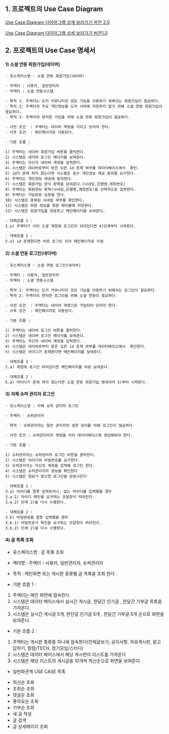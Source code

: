 
## 1. 프로젝트의 Use Case Diagram

[Use Case Diagram 다이어그램 상세 보러가기 버전 2.0](https://app.diagrams.net/?lightbox=1&highlight=0000ff&edit=_blank&layers=1&nav=1&title=Untitled%20Diagram.drawio#R7V1bk5s2FP41PMaDJATo0ZdNO9N0mpm00%2Fapw9rEpsHGxTjr7a%2BvBBIGcWxjh2u6nUwXBAj2fN%2B56rIGmW9PP8TefvNztPJDA5urk0EWBsbYtSz%2BQ7S8Zi2IYtmyjoOVbDs3fAr%2B9WWjKVuPwco%2FlG5MoihMgn25cRntdv4yKbV5cRy9lG%2F7HIXlt%2B69tV9p%2BLT0QtU6oef234NVspHtyGbnCz%2F6wXojX%2B5iO7vw7C2%2FrOPouJNv3EU7P7uy9VQ38rc8bLxV9FJoIk8GmcdRlGRH29PcD4VklczUc8mr%2BlCDzDbJNuQniB%2Bml99feBjVeZj%2FXrG%2FS4qvu9Tfr19OH3x7vrcWs79efjW3e7Ly3smXfPXCo3oJtkPe3%2BxzxLstvt7%2B5xipC%2B8OKQWm%2FAb%2BCafzRX60Fj8Xv%2Fz005%2F8qvE0N2YzY2oZT%2Fz%2FT%2FLA5f9c42khDmameiP%2F9OylWReVX5%2BLfy8Oj9vwfext%2BeHsZRMk%2Fqe9txTtL5zcZRG9SCYgiqi4ovCnZt7%2FVz9O%2FJPGrbNIUQ4zVx4%2F2vpJ%2FMpvkQ9QVyKs9EYh%2FlKgoHh32rgp0A8hR97qSeqv897PGPIDCeMdkLpVSDkILjamc3HApsaUpQdPBqsStCDk6TKJYi4oIaKA69oH79kPP0aHIAmiHb%2FlOUqSaMtvCMWFWa5H8ygUz%2FHeyOf0v0If0zBYi2eTSIMqOiZhsPPnuYEwJdWksUFOM5BhHTJWhYyaAGCkLbwoqYDgr7h1k6dRnGyidbTzwqdz6ywVtL%2BScjrf8yESgk0l%2BrefJK9Set4xiSDrIV50XZD8u6JjvPSv2RATlnjsh14SfC2%2FABKffPRjFKQmRyJFTFpCitgaAokXr%2F1EPqWBkH%2FG47go36YpElsYs7kwYtxwMW7EpsbMMjiphH2zlY5lqpWZtee4jkX7Xyib49ZUNtqastljVzbcibIxt2Nlw7DXmqpAIdO6N2W7w7PlWnRT21hL2oYIjKptuCl0LjUY79n2tkJmu%2BfDPhVFhi8S1wTijjFzleV1xQdxPvAoJuuCzQT64jYzJUbKB95vFnoyR7SLiPO9wZhs5EEnm0t2iXh0ob5DI8yN4NI77DM8PwcnYRwqmKbnsjvUBMB5uiURtlxaDTddCGFdm5tD2Kog%2FNuB50%2Fm3Et%2FLAJvzWP1imy5FISSHpI4%2BuIrtUpTLy63IAy1poLYC1LmSaou5ao%2BboPVKrXinmxYcnH7cUMJACsjQsD4H0DEagsQpxcHx8UVv%2F4hnp9Qdfqn7C49WZxKZ6%2F52Woq0v8z0rzlfSB%2B5cU5R2vGcUrBZI7sptH6Bg%2F7bQplAyazjr3TQQ%2FDYH%2BokSO34IlsU%2FNEDqAWFqAVreXEjtOzVuDBqoUzDrVw4EjiUlXjeggxIF1Brha25WluUVkY5NRb8yEILiExmtqgNPSWwbirwisu%2FmHbIAsIhru1QYiBUp1yMS7SAyc16KOSKu3dsquKa7mCXU4ohCixyByFlE3BY1G%2BIaIFm0BSOWSJ20AJpWOJA2MGQoY4ZW0m4fn4BMvMvgWLlIXoNkpZeYdN%2BjxKEzIvTrTYI20rRB%2BF6OQ5jJZfSuFJw%2BUujGuGJ%2BQC2t2EJ%2BozdZ3ICh0LYXLGqBMI9W9toBJSam1kCSkr5izEKTCcNSRpEsjCQAU51powgeTyzuFe5ELDvXn5NW8QPpcjQmRA4xZHeZ%2F1x26N%2FD6EIm0oQDf1SNKqwohNKEDHreEIZEPN4AioVhW%2FdrBqulxaAQ6qznUNHJRZVao7o%2FMTLjTvoVs3ASdXnMLTTJhEHIxOsKx3%2F0ugaL8yMAcKdozVGFKJgBCAQMflGLM6Fazj6iVxSuXLiWm5N0uY%2FOyjHwdcBmK0JW1sJLso5StGc6kGqV0JdWAOdZNqEKgSWigaiZzDVDmHe740qJiK6qFx73YOmUClrUMlQ0UFQzeUa9h6xMahR7UihpHpEQVmM3atR7hvZ2WTsrNi1nfnqxSkA9cx9Zn6kAcWaiZHlCw5fMesYavWAAaQTEBE7avWsBVBrTYZuCJcyKK4s8kUwZbDUyNQBNp7so9MwA0Pd5LTsBUIj0OBMKxA%2BQxOlFYcZqLiMAWG0YakQOA4QKcKZF0eVMlmyBLDHZgQLW2mJe7dCtlAcFMRWWUiF2hPyvEqvWFP6mv%2FbaW2YanfmDGu2r510YGOqb7CJ7NelUUHNztCHS8VsqFxtZFRAV%2BY39cNFSx9rEZX27pUsLU58litvuyKCtDQ3MiokM3%2FG4xV0Bcv1KVCZXK%2B3TEVgMG%2B0VGBDcoq6DMjHrUKFqtHBY6N91q4bS9uOFz5YEd7T3lNPj%2FIemyWZ0Alc2w8K%2Byn0IfJcRsyOTrP7Jre526eEY1nTgc8c76DgBcPyrW5jkaP2jy7NAGjI9fmQPuGjI0KFzLOnqjgNkWFjqMcB6jMjI4KvUY5OhXymejfSgWmb6PQNhXowKkwlDgW4aYgRl3nt%2B59GC9D73AIlmWY62vu7fJ1r1ULlK%2FjVimmrnF1cT0zQvVU06PfGzmiS7Fuq6Gje1%2BBDGSNfwqS3Dbw44Jp4GdnyyBO7vcRNQdKemMaNfGEUuJYNhGFDVXBz8tl1oTYDiWUE4ciQh5loZa%2FEH3Xq8ZYqNdmSBcsvK8gM0QWkgujcF2xUOeH9WDU2gLTGvd095VV6rOlM4vVa00FVWthD3NF942D44qyZuPlSq%2FxMaKE21ATU0wJspka7D8XtybcqWEb29S1HK3374lF91VVhsci0msejSz3Coso%2Fb%2BwCDfHonfmxEzX1hRCHeZcpZM40efSNkgx3G8AZFpcIualMJyYjYThjuVMrMc2P703EGe4%2BqouxqwYMAPpXpI2yape58Eg075muBpxf45eqdAnWPRvt6pbCbZGibc0vp00Xg3Qt2s7OixBDpQoFmYTxponiuXSia111hZXLCt%2FV7t0aaD2OAK6XItLLLdsV%2FCjdMEahPp8nOaK1JWwRM2ivvxxWmFbe6Alct033W%2BIJcW%2BU39UYi6xNYY15BExTI7GmYs1K6cqpu2y8DsobPdbOtAL21SfRVGfaQQmwHACbZ5uAHSReybKPX6KZ8FuGR7Fn3dSrevSPfA2QHKD79I6wnp7fVf26b64oze0DKW8yqv1PYZYjbU9GOBtazsMIRMatngD9xFwXU2VCbDbabfgQruDv4H7GLh6LGtX%2F5hCx%2BCCu7q9gduAWabg1m%2BdgguFaG%2FgPgSuNrBs9%2B5zr21C%2FQbuXeAifSknArfbbARdfnr%2B451ZdH3%2B%2B6jk6T8%3D)

[Use Case Diagram 다이어그램 상세 보러가기 버전1.0](https://www.draw.io/?lightbox=1&highlight=0000ff&edit=_blank&layers=1&nav=1&title=Untitled%20Diagram.drawio#R7V1Zc%2BM2Ev41fBwXcRHAow5PtipJZXZnp3azb7JF20pk0ZHosZ1fvwBJSCQIibRFoimNXKkMBYGH0Pj67mZAJo%2BvP61nTw%2B%2FJvN4GeBw%2FhqQaYDVHxHqHz3ylo8gFKJ85H69mBdju4Gvi7%2FjYjAsRp8X83hTmZgmyTJdPFUHb5PVKr5NK2Oz9Tp5qU67S5bVuz7N7uPawNfb2dKMXrHd%2BH8W8%2FTB%2FJBI7r74R7y4fyhuLnCUf3Ezu%2F3zfp08r4o7rpJVnH%2FzODOXKX7l5mE2T15KQ%2BQ6IJN1kqT50ePrJF7qlTVrZs5L38yDBmT8kD4u1QekDrOvP%2B85GbU5Wf2udbxKy7fbe72I43kUUUruJIpv2CdM8kt8ny2fizt826jfHk5m2T%2FTxex%2BPXusPUYav6objjfpOvkzniTLZK3Gs2Uj47vFcmkNlR75LlmlxebB1HwuLqy%2F%2Fx6v04Wi6mi5uF%2BpscfFfK6%2FHM%2BKgVv1W%2BO188cXy6UvEb%2BWhorF%2BClOHuN0%2FaammG3PCvIUm95Q66W0fZjZ4A%2BlrUOLsVmxae%2B3l96tvjooCOAmxr%2Fot%2FHm7ttff7xsfsPh%2F27%2B%2BWX%2B%2BAnVCRLgaJkWK1WhQvTXc2K%2B%2BLTJ1nSkJqg1ed19qY7u9b%2FT337%2B%2BXf1bXA9CcbjYESDa%2FX%2F6%2BJAqP9EcD3VB%2BPQ3FH9gvym%2BSVqu0CB4UkfPj8uP6tdoqn08rBI469Ps1s9%2FqJYTZX6ZmHVqjL9jVlSRQdz%2FRr1HDRuTVDhJCirExQx3BtJaZ2kiggiCsQkO2CBnGSUUQRB%2Bvh6FIx5MBb6WznVB%2BoBFHHkqDhFjgMZZtPCQGQkldf6Ojl5JdfjmqqfAymLQUVYmd9ulNF8au5r0bSBgLPNU8687xav8byKZ8RreD6eokiEFkalg6bCgdHtYOcUpbi2bPFcCaPiY7JOH5L7ZDVbXu9Gx5l80Us21Xt9N%2BeXJHkqFvePOE3fisWcPadJdenj1Xyk5eSOraqRzwv96NklbUrkz6gf7PDSq9%2BRPK9v40NbuEBMOlvfx%2BmBiSR0E3MdL2fp4nv1SVx0yU5VP3P2VprwlCxW6aZ05S96YLdHKKvsEMSZReL8gjuCb5%2FsCFQzN6pxMMohqmAmC2TKuhJQYp2j21TLyq3k%2B2V2Ey%2B%2FJJtFuki0wLtJ0jR5VBOW%2BovxVlcxMjbA5C77c0jPNLHwmzyny8VKiWyjhO3fOccx4ipoCZM10DIHZmVfkGUMArLlhWVbfckop7hjkEZdYK8JXFTIK1n6E9Xr5RyiuIRFsy5QFzlRp4XkREs8JffUE2nBSDPBqCRqZACZ4zDXbG7WbZSaHwGZyjyqy1Ov0EQRhcBmHYt9ClDhA5sI2ypP33AUbiE4MtZEjssLHNvDkTrUW69wpHWngxflVj37f9WHT%2BFVGG5HftdXvKJImoHpa3GP%2FNNb%2BdOXeL1Qa6CdA8UgmMKMaUuFOTcOfSvMiFucw2ynz21PIJEHHRu7LOcDRrK9bZfLxdOmhVeiB1gjZput1GG2SpfZ2ptvCbtMlrE2WRR7Vqs4UsoTy7QookeGtJy2Xwdt3c7l5aSO5eS9raZbFR2pbTnNDngg6nbfoBYxdKh%2BnheROxdRbUMxKdSFcd1HNaRFlCH4GrqUsJFmiHr%2F5VpX7ozIWee08AiqY%2B0mNG7FIS8yZdCLTDmMVvQ%2BDcYZj%2BlSrZEt1Rp8rFpzHLEcukD%2FxJrPNg%2FZ%2BW7r8scjg3nMZvVNsXtaxDUEGTQncoYI%2FXIih1Lh15PJW3CmrT0XXrGKMddgyHWIEhK2REk3NljdZooia%2B8Qa0%2F07J0xt6vgr00UccD4Qy4zyi%2F%2B6lbUv3U2hL1qRYpEOXZqZzDszXVYx5vF37Ob7FIaFYU9r67LxgGb6msphG6Kpe7LMUWqJj8LaW3pXZ4pe5d3F8NBtZUPcDR71LuwyFcof1qsbpfPOiXJjN5X5rjdjXWqtc1xaU9dF4qqDLrvoDrFzVLNBareciQ4iFArCamQWz5HjuhHfI6HowqsWwnHcFs9sJPww3u9jNvMKZOMEx12Mtrzo4b5ODo4vx%2BfpFnzvdb2RKuwAmUHNFNwp4G4zsKSuaOSlrxDvRniu512FKOwk28EuCFukjnBOAVmUZVTSDJ8RsF9MYrjBLzbG6jxJDKsVHGmQ4hbnDmiVoC4YcRiTaiuO%2FnFjXTY1V5xUxKoBW4i3gCc5hC9E1pdAke0BA7HEBKWW%2ByZV6NyzfMZPTg%2FosfOxx4ksjsJQUezJjvnNx5XYl2yPKj%2By7zjio%2BMqLGDqeE4uDCONRtyCJ8BSWdOwKUziOfVryxt7XyFlaUu52smP%2FPc8HFktrUw6eeD1kRticootESNgEJCW4kqQlyVqEI2SVR4VdTYbAOHj3lMW6hgLS0qIYtRIOkJ44hycBxFZy8zIlMQOfBN73CwarVI7XKyM75OeK%2BD52pEIGUIfvf6sJ2SxDJRvCQymjWxpUkVOqcLLAJveAywhqBrYJHTECKOCmZdc8xM%2FelYm%2Banu9cxeNIkh3XlWYGybXrHh5x4%2BuxK4lSHgOFtta7c7wwFGA6i%2FzZkq%2FXIx1qT5ejstQ8pCMKWbcxDVJG7NO9SNbEOF6rVmGTBxInJ38mqq7Y1%2F4KVsuvGWmV3lPdDclJu50NxcE4KEkz0WnnIh62OUyu%2FiyNZpmrj%2FIgczhEgh%2Bf3hGaXul%2BOXQ46qlCLXQpoDxF31IEdSPyKX9N4NT%2BHvK91ks6K4la9ut0ngnEr5YY6aO03EcyRAnDJ8fsIaaXdggM6x0%2FAxks6NVs6FtKmUHCoaQZ2ORZqSDM4LNT7EbpmDRvSAIYufe2YPnG1MPMqfcUAY%2Fo8qERCZWRFQiOBGvDdd%2BaQaGvlAkGa24K%2FAdLWfE7wwfnR4fk9sYA98Ssr6efUWAB89aujgdkgWECXeG1rJwPh1U5%2FYQ14teabzL9%2B8eeye88ov445VGjPQMTnD8S2YS4YINp7IpKHgVjL0aQ06B%2BI7hicOyX2XNAZgQfmJEjrLL%2FojAaNTjvBPcLvS4iPpA8xuadzUJuE9VMDJXN1a%2FYKSoQGmHPVMSpl2%2F7MDASV0vYf0cOotOcL4aOhMxmokdNXekTrTQMTh0eRbQZTD7tAunrkWeW9oijmzfvlfZj7VoMOASZh9vcO3nFch8LQCsdT8JZ6CIGkwpQdicRyJGLyodajfrl%2FW53saO5%2F5KtNQNTjHXXLlG1yD78jPQqKmkBs2e66wBqCQbUTqA9XlHTp2BYfx8FoulO8z4ePg0eMEAIJ9fqFaduWCkAqtxV%2FYQ3xHXu%2B4B5AigiIOxOQt7fuwwHE24W1a6q7oPkE01hq7wnEZlbvPYH4SOCTrkYkVemxrxL0bMQIA486IgSSeVDuWSK32n9uDoR82%2FxnuOZA254lQJLJYhlRQyTTni8aMn4lwofm9yXJQGpyACVZ203WjSRzyAW7ttfOW9zTXPXdMtG%2BUVPGee0EIyP7lVhNTeDzwrtcYkW7mMI5SawIPDyPEHR3unc1W%2FbLMdr2zYERSyi0A%2FUNocPaCcJHoRgiIIXOpR1GcSWTGl3pPsEf0IkAZVfrDk6g7fPNYx6qIqp2czofTg4fNcaO5TwzFxYyDGygLFnYPinkhcGCpAuUW1FLq1Gm4E3RioEx2PYbC8jPRSybkjf5uewTSFGw3e9WNMvYoNTnooDog7ORABw8mQ8R6GA0CSudppWmtWv4dyqMYNi9HhC1dfgm494%2Bgfgw7hH7wbxLxb7p3GskLdfM9uV9vt6XbPBgN0fCwUiUurI6m3xkqdoj47g55gWd0Mwe2S%2BGAG8fhrZbcwDFyU3anmco4pYsHDq7CCTnAJJHtiUMrBtj%2B5yHtNhRxtim%2Br0po7x70XWW7n6qHM5WZ%2BHfEoswBlZnORVVu1aSHt6c0jnK2pajAbO%2F0FXyVevdm%2BsRo6hoK7bDXTah216Mg8MgeLsxhKFfwhJh26Ts4zVnnWOQngYGCXi%2BCrffTUU%2F9EYASK2mLa2htRpHT7J9%2FFaNjFHp9evnwlHVIsCz1AE2fu4cE97K%2B47kf7DZD%2B8yoiFZnLfCuyNZnKsWzsnizrcobuerAmRx0BFJiqzmeVKegtZ4ImVxFFprZFy%2Bh3MOTmP0VjB3JDt1laTtY6dnWpuGEHxxGoaO62IRHY03zxDzVux2JCuFTr%2BNGAmqkvL0cne81agdyU5dNVp72OnZF2spHRGerwK%2FD%2FM9PNUzpIZdkbVz45jdZIou9%2Be%2B185gh88Q%2BPAJfSXOgGTxlgSC4NWKjCskT04gtN29iIDsXmZeW7ndWtTH1gpdFVf71PlzL71CrrcL%2BJY%2FwHZ0FeeDer8ACr0VXx1HQwbcIuhKMiv5Hp2eAt%2BW1kD8OrJy6ZGXhkDbZWnm1%2BdbV4XIAAqroG30kOIqxPnO%2FzlcFww6kTyk%2FPY%2FUBpma8L01QmB2y96QhZ2u%2BqEYN8I0Ybe53sfrV9Oj1qnwp1v%2FRSi8AVUzBHw%2BNFe27f9unhm1AmxLe%2BLcKTheH21G%2BKuVAFTvKL1qDBLD8jKVkQ1B1VeB67Xy3ykh3lHYMLM1prgnavc3TNejHTmhU7gzVf6RBeYwqul3GEenP%2BLJ1kf7AnbNZImIahEXeyVPbneDXghbifEpY6ses%2FEddRUXoj7MeJa%2Bjoz3YbgiIsvxO2KuLWOeeBs%2BX0GwoW47YkbOQoOPRP3h3yTdz%2FEtew9V3ssz8R1BD8vxO0EudxhzHsm7sUU6oy4dvNiRzWBX%2BLKiynUF1uW8MS9mEJ9EReFDiegZ%2BpebKHeqIsd4RLP1HVErS7U7Ya6CFxhlo5y8Qt1O6KuI%2FfQM3Uv5lBn1LXMIUQ4tJvK1Yj7Qt1usAsePsCuJrsX6naE3f44s%2Fq4TpK0nDqkfvPDr8k81jP%2BDw%3D%3D)

## 2. 프로젝트의 Use Case 명세서

#### 1) 소셜 연동 회원가입(네이버)

 	- 유스케이스명 : 소셜 연동 회원가입(네이버)

 	- 주액터 : 사용자, 일반관리자 
 	- 부액터 : 소셜 연동시스템

 	- 목적 1: 주액터는 도키 커뮤니티의 모든 기능을 이용하기 위해서는 회원가입이 필요하다.
 	- 목적 2: 주액터의 주요 개인정보를 도키 서버에 저장하지 않기 위해 소셜 연동 회원가입이 필요하다.
 	- 목적 3: 주액터의 편리한 가입을 위해 소셜 연동 회원가입이 필요하다.

 	- 사전 조건  : 주액터는 네이버 계정을 가지고 있어야 한다.
 	- 사후 조건  : 메인페이지로 이동된다.
	
 	- 기본 흐름 : 
	
 	1) 주액터는 네이버 회원가입 버튼을 클릭한다.
 	2) 시스템은 네이버 로그인 페이지를 보여준다.
 	3) 주액터는 자신의 네이버 계정을 입력한다.
 	4) 시스템은 네이버로부터 받은 오픈 id 존재 여부를 데이터베이스에서  확인.
 	5) id가 존재 하지 않는다면 시스템은 필수 개인정보 제공 동의를 요구한다.
 	6) 주액터는 개인정보 제공에 동의한다.
 	7) 시스템은 회원가입 양식 항목을 보여준다.(닉네임,은행명,계좌번호)
 	8) 주액터는 회원정보 항목(닉네임,은행명,계좌번호)을 선택적으로 입력한다.
 	9) 주액터는 가입완료 요청을 한다.
 	10) 시스템은 중복된 닉네임 여부를 확인한다.
 	11) 시스템은 회원 정보를 회원 테이블에 저장한다.
 	12) 시스템은 회원가입을 완료하고 메인페이지를 보여준다.

 	- 대체흐름 1 :
 	2.a) 주액터가 이미 소셜 계정에 로그인이 되어있다면 4)단계부터 시작한다.

 	- 대체흐름 2 :
 	5.a) id 존재한다면 바로 로그인 되어 메인페이지로 이동

#### 2) 소셜 연동 로그인(네이버)

 	- 유스케이스명 : 소셜 연동 로그인(네이버)

 	- 주액터 : 사용자, 일반관리자 
 	- 부액터 : 소셜 연동시스템

 	- 목적 1: 주액터는 도키 커뮤니티의 모든 기능을 이용하기 위해서는 로그인이 필요하다.
 	- 목적 2: 주액터의 편리한 로그인을 위해 소셜 연동이 필요하다.

 	- 사전 조건  : 주액터는 네이버 계정으로 가입되어 있어야 한다.
 	- 사후 조건  : 메인페이지로 이동된다.
 	
 	- 기본 흐름 : 
 	
 	1) 주액터는 네이버 로그인 버튼을 클릭한다.
 	2) 시스템은 네이버 로그인 페이지를 보여준다.
 	3) 주액터는 자신의 네이버 계정을 입력한다.
 	4) 시스템은 네이버로부터 받은 오픈 id 존재 여부를 데이터베이스에서  확인한다.
 	5) 시스템은 아이디가 존재한다면 메인페이지를 보여준다.

 	- 대체흐름 1 :
 	2.a) 계정에 로그인 되어있다면 메인페이지를 바로 보여준다.
 	
 	- 대체흐름 2 :
 	5.a) 아이디가 존재 하지 않는다면 소셜 연동 회원가입 명세서의 5)부터 시작한다.

#### 3) 자체 슈퍼 관리자 로그인

 	- 유스케이스명 : 자체 슈퍼 관리자 로그인

 	- 주액터 - 슈퍼관리자

 	- 목적 : 슈퍼관리자는 일반 관리자의 권한 관리를 위해 로그인이 필요하다.

 	- 사전 조건 : 슈퍼관리자의 계정을 미리 데이터베이스에 생성해둬야 한다.

 	- 기본 흐름 : 
	
 	1) 슈퍼관리자는 슈퍼관리자 로그인 버튼을 클릭한다.
 	2) 시스템은 아이디와 비밀번호를 요구한다.
 	3) 슈퍼관리자는 자신의 계정을 입력해 로그인 한다.
 	4) 시스템은 슈퍼관리자의 정보를 확인한다
 	5) 시스템은 정보가 맞으면 로그인을 완료시킨다

 	- 대체흐름 1 :   
 	3.a) 아이디를 잘못 입력하거나, 없는 아이디를 입력했을 경우 
 	3.a.1) 아이디 확인을 요구하는 모달창이 띄어진다.
 	3.a.2) 단계 2)을 다시 수행한다.
 	
 	- 대체흐름 2 : 
 	3.b) 비밀번호를 잘못 입력했을 경우
 	3.b.1) 비밀번호가 확인을 요구하는 모달창이 띄어진다.
 	3.b.2) 단계 2)을 다시 수행한다.  

#### 4) 글 목록 조회

- 유스케이스명 : 글 목록 조회

- 액터명 : 주액터 - 사용자, 일반관리자, 슈퍼관리자

- 목적 : 메인화면 또는 게시판 종류별 글 목록을 조회 한다. 

- 기본 흐름 1 : 

1) 주액터는 메인 화면에 접속한다
2) 시스템은 데이터 베이스에서 실시간 게시글, 한달간 인기글 , 한달간 기부글 목록을 가져온다.
3) 시스템은 실시간 게시글 5개, 한단갈 인기글 5개 , 한달간 기부글 5개 순으로 화면을 보여준다.

- 기본 흐름 2 :
1) 주액터는 게시판 종류중 하나에 접속한다(전체글보기, 공지사항, 자유게시판, 묻고답하기, 칼럼/TECH, 정기모임/스터디)
2) 시스템은 데이터 베이스에서 해당 게시판의 리스트를 가져온다
3) 시스템은 해당 리스트의 게시글을 10개씩 최신순으로 화면을 보여준다.

- 일반화관계 USE CASE 목록

* 최신순 조회
* 조회순 조회
* 댓글순 조회
* 좋아요순 조회
* 기부순 조회
* 새 글 작성
* 글 검색
* 글 상세페이지 조회 






